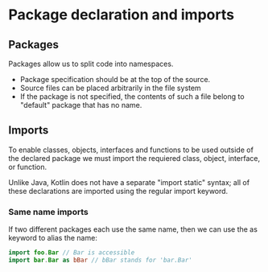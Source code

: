 # Package declaration and imports

## Packages

Packages allow us to split code into namespaces.

- Package specification should be at the top of the source.
- Source files can be placed arbitrarily in the file system
- If the package is not specified, the contents of such a file belong to "default" package that has no name.

## Imports

To enable classes, objects, interfaces and functions to be used outside of the declared package we must import the requiered class, object, interface, or function.

Unlike Java, Kotlin does not have a separate "import static" syntax; all of these declarations are imported using the regular import keyword.

### Same name imports

If two different packages each use the same name, then we can use the as keyword to alias the name:

```Kotlin
import foo.Bar // Bar is accessible
import bar.Bar as bBar // bBar stands for 'bar.Bar'
```